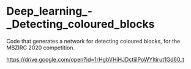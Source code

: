 # Deep_learning_-_Detecting_coloured_blocks
Code that generates a network for detecting coloured blocks, for the MBZIRC 2020 competition. 


https://drive.google.com/open?id=1rHgbVHiHJDctiilPoWYltirut1Gd60_t
